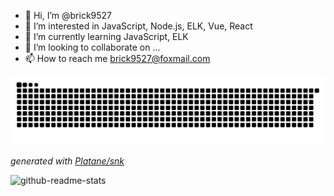 - 👋 Hi, I’m @brick9527
- 👀 I’m interested in JavaScript, Node.js, ELK, Vue, React
- 🌱 I’m currently learning JavaScript, ELK
- 💞️ I’m looking to collaborate on ...
- 📫 How to reach me brick9527@foxmail.com

![grid-snake](https://raw.githubusercontent.com/brick9527/brick9527/output/github-contribution-grid-snake.svg)

_generated with [Platane/snk](https://github.com/Platane/snk)_

![github-readme-stats](https://github-readme-stats.vercel.app/api?username=brick9527&show_icons=true&theme=gotham)

<!---
brick9527/brick9527 is a ✨ special ✨ repository because its `README.md` (this file) appears on your GitHub profile.
You can click the Preview link to take a look at your changes.
--->
